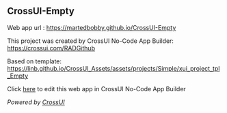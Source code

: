 ## CrossUI-Empty
Web app url : https://martedbobby.github.io/CrossUI-Empty

This project was created by CrossUI No-Code App Builder: https://crossui.com/RADGithub

Based on template: https://linb.github.io/CrossUI_Assets/assets/projects/Simple/xui_project_tpl_Empty

Click [here](https://crossui.com/RADGithub/#!from=github&owner=martedbobby&repo=CrossUI-Empty) to edit this web app in CrossUI No-Code App Builder

<i>Powered by [CrossUI](https://crossui.com)</i>
